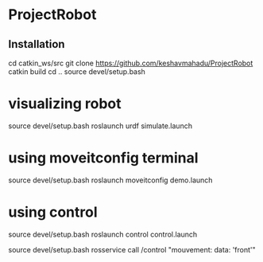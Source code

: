 # ProjectRobot

## Installation

cd catkin_ws/src
git clone https://github.com/keshavmahadu/ProjectRobot
catkin build
cd ..
source devel/setup.bash

# visualizing robot

source devel/setup.bash
roslaunch urdf simulate.launch

# using moveitconfig terminal

source devel/setup.bash
roslaunch moveitconfig demo.launch
# using control
source devel/setup.bash
roslaunch control control.launch



source devel/setup.bash
rosservice call /control "mouvement:
 data: 'front'"
